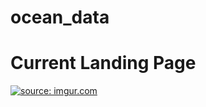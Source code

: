 # ocean_data
# Current Landing Page
<a href="https://imgur.com/3Pz7sUP"><img src="https://i.imgur.com/3Pz7sUP.png" title="source: imgur.com" /></a>
